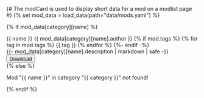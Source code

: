 {# The modCard is used to display short data for a mod on a modlist page #}
{% set mod_data = load_data(path="data/mods.yaml") %}

{% if mod_data[category][name] %}
<div class="card bg-base-200 w-96 shadow-sm mod-card">
  <div class="card-body mod-description">
    <div class="flex flex-wrap items-center gap-4 mb-2">
      <span class="mod-name badge badge-outline badge-secondary text-xl">
        {{ name }}
      </span>
      <span class="mod-author badge badge-outline badge-primary">
        {{ mod_data[category][name].author }}
      </span>
      {% if mod.tags %}
        {% for tag in mod.tags %}
          <span class="badge badge-outline">{{ tag }}</span>
        {% endfor %}
      {%- endif -%}
    </div>
    {{- mod_data[category][name].description | markdown | safe -}}
    <div class="card-actions justify-end">
        <button class="btn btn-sm btn-primary"><a href="{{ mod_data[category][name].url }}">Download</a></button>
    </div>
  </div>
</div>
{% else %}
<p class="text-accent">Mod "{{ name }}" in category "{{ category }}" not found!</p>
{% endif %}
